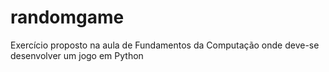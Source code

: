 # randomgame
Exercício proposto na aula de Fundamentos da Computação onde deve-se desenvolver um jogo em Python
